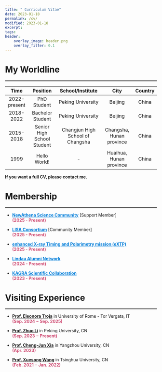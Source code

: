 ```yaml
---
title: " Curriculum Vitae"
date: 2023-01-18
permalink: /cv/
modified: 2023-01-18
excerpt:
tags:
header:
    overlay_image: header.png
    overlay_filter: 0.1 
---
```


# My Worldline
<hr style="border:1px solid gray"> 

| <center>Time</center> | <center>Position</center> | <center>School/Institute</center> | <center>City</center> | <center>Country</center> |
|--------------	  |----------------------------	 |---------------------------------	 |---------------------------	 |---------	|
| <center>2022-present</center> | <center>PhD Student</center>| <center>Peking University</center> | <center>Beijing</center> | <center>China</center> |
| <center>2018-2022</center> | <center>Bachelor Student</center> | <center>Peking University</center> | <center>Beijing</center> | <center>China</center> |
| <center>2015-2018</center> | <center>Senior High School Student</center> | <center>Changjun High School of Changsha</center> | <center>Changsha, Hunan province</center> | <center>China</center> |
| <center>1999</center> | <center>Hello World!</center> | <center> - </center> | <center>Huaihua, Hunan province</center> | <center>China</center> |

<b> If you want a full CV, please contact me. </b>

# Membership
<hr style="border:1px solid gray"> 

* <a href="https://www.the-athena-x-ray-observatory.eu/en" style="color: #007DD9;"><b>NewAthena Science Community</b></a> [Support Member]
  <br><font color="#CF4C73"><b>(2025 - Present)</b></font>

* <a href="https://www.lisamission.org" style="color: #007DD9;"><b>LISA Consortium</b></a> [Community Member]
  <br><font color="#CF4C73"><b>(2025 - Present)</b></font>

* <a href="https://extp.astro-ge.ch" style="color: #007DD9;"><b>enhanced X-ray Timing and Polarimetry mission (eXTP)</b></a> 
  <br><font color="#CF4C73"><b>(2025 - Present)</b></font>

* <a href="https://www.lindau-nobel.org/lindau-alumni/" style="color: #007DD9;"><b>Lindau Alumni Network</b></a> 
  <br><font color="#CF4C73"><b>(2024 - Present)</b></font>

* <a href="https://gwcenter.icrr.u-tokyo.ac.jp/en/" style="color: #007DD9;"><b>KAGRA Scientific Collaboration</b></a>
  <br><font color="#CF4C73"><b>(2023 - Present)</b></font>

# Visiting Experience

<hr style="border:1px solid gray">

* <b>[Prof. Eleonora Troja](https://eleonoratroja.wordpress.com)</b> in University of Rome - Tor Vergata, IT
  <br><font color="#CF4C73"><b>(Sep. 2024 − Sep. 2025)</b></font>

* <b>[Prof. Zhuo Li](https://faculty.pku.edu.cn/lizhuo1/zh_CN/index/7734/list/index.htm)</b> in Peking University, CN
  <br><font color="#CF4C73"><b>(Sep. 2023 − Present)</b></font>
  
* <b>[Prof. Cheng-Jun Xia](http://cgc.yzu.edu.cn/info/1014/1582.htm)</b> in Yangzhou University, CN
  <br><font color="#CF4C73"><b>(Apr. 2023)</b></font>

* <b>[Prof. Xuesong Wang](https://sharonxuesongwang.wordpress.com)</b> in Tsinghua University, CN
  <br><font color="#CF4C73"><b>(Feb. 2021 − Jan. 2022)</b></font>
